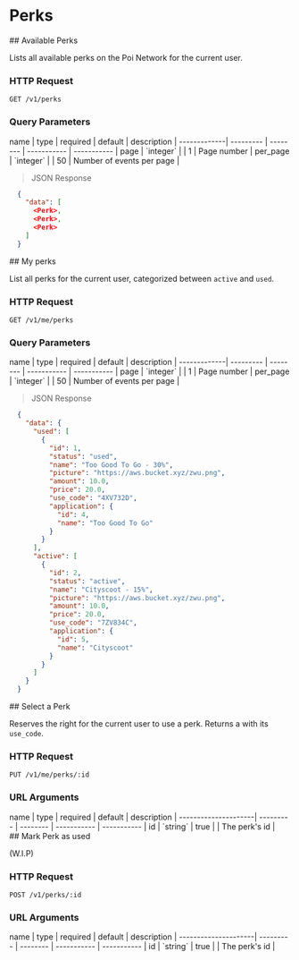 # Perks

<div class="public-endpoint"></div>
## Available Perks 

Lists all available perks on the Poi Network for the current user.

### HTTP Request

`GET /v1/perks`

### Query Parameters

<div class="params-table"></div>
name         | type      | required | default     | description |
-------------| --------- | -------- | ----------- | ----------- |
page         | `integer` |          | 1           | Page number |
per_page     | `integer` |          | 50          | Number of events per page |

>  JSON Response

```json
  {
    "data": [
      <Perk>,
      <Perk>,
      <Perk>
    ]
  }
```

<div class="public-endpoint"></div>
## My perks 

List all perks for the current user, categorized between `active` and `used`.

### HTTP Request

`GET /v1/me/perks`

### Query Parameters

<div class="params-table"></div>
name         | type      | required | default     | description |
-------------| --------- | -------- | ----------- | ----------- |
page         | `integer` |          | 1           | Page number |
per_page     | `integer` |          | 50          | Number of events per page |

>  JSON Response

```json
  {
    "data": {
      "used": [
        {
          "id": 1,
          "status": "used",
          "name": "Too Good To Go - 30%",
          "picture": "https://aws.bucket.xyz/zwu.png",
          "amount": 10.0,
          "price": 20.0,
          "use_code": "4XV732D",
          "application": {
            "id": 4,
            "name": "Too Good To Go"
          }
        }
      ],
      "active": [
        {
          "id": 2,
          "status": "active",
          "name": "Cityscoot - 15%",
          "picture": "https://aws.bucket.xyz/zwu.png",
          "amount": 10.0,
          "price": 20.0,
          "use_code": "7ZV834C",
          "application": {
            "id": 5,
            "name": "Cityscoot"
          }
        }        
      ]
    }
  }
```

<div class="public-endpoint"></div>
## Select a Perk

Reserves the right for the current user to use a perk. Returns a [<Perk>](#perk) with its `use_code`.

### HTTP Request

`PUT /v1/me/perks/:id`

### URL Arguments

<div class="params-table"></div>
name                 | type      | required | default     | description |
---------------------| --------- | -------- | ----------- | ----------- |
id                   | `string`  | true     |         | The perk's id | 

<div class="private-endpoint"></div>
## Mark Perk as used

(W.I.P)

### HTTP Request

`POST /v1/perks/:id`

### URL Arguments

<div class="params-table"></div>
name                 | type      | required | default     | description |
---------------------| --------- | -------- | ----------- | ----------- |
id                   | `string`  | true     |         | The perk's id | 